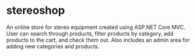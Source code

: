 # stereoshop
An online store for stereo equipment created using ASP.NET Core MVC.
User can search through products, filter products by category, add products to the cart, and check them out. Also includes an admin area for adding new categories and products.
